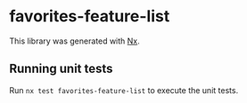# favorites-feature-list

This library was generated with [Nx](https://nx.dev).

## Running unit tests

Run `nx test favorites-feature-list` to execute the unit tests.

